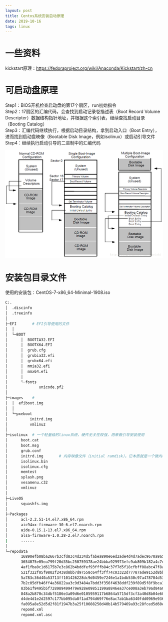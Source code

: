 ```yaml
---
layout: post
title: Centos系统安装启动原理
date: 2019-10-16
tags: linux
---
```


# 一些资料

kickstart原理：<https://fedoraproject.org/wiki/Anaconda/Kickstart/zh-cn>  

# 可启动盘原理

Step1：BIOS开机检查启动盘的第17个扇区，run初始指令  
Step2：17扇区的汇编代码，会查找到启动记录卷描述表（Boot Record Volume Descripter）数据结构指针地址，并根据这个索引表，继续查找启动目录（Booting Catalog）  
Step3：汇编代码继续执行，根据启动目录结构，拿到启动入口（Boot Entry），进而找到启动盘映像（Bootable Disk Image，例如isolinux）或启动引导文件  
Step4：继续执行启动引导的二进制中的汇编代码  

![png](/images/post/linux/booting.png)

# 安装包目录文件

使用的安装包：CentOS-7-x86_64-Minimal-1908.iso  

```bash
C:.
│  .discinfo
│  .treeinfo
│
├─EFI       # EFI引导使用的文件
│  │
│  └─BOOT
│      │  BOOTIA32.EFI
│      │  BOOTX64.EFI
│      │  grub.cfg
│      │  grubia32.efi
│      │  grubx64.efi
│      │  mmia32.efi
│      │  mmx64.efi
│      │
│      └─fonts
│              unicode.pf2
│
├─images    # 
│  │  efiboot.img
│  │
│  └─pxeboot
│          initrd.img
│          vmlinuz
│
├─isolinux  # 一个轻量级的linux系统，硬件无关性较强，用来做引导安装使用
│      boot.cat
│      boot.msg
│      grub.conf
│      initrd.img       # 内存映像文件（initial ramdisk）。它本质就是一个微内核linux系统，内部打包了各种驱动程序，它是硬件兼容性好的最关键点
│      isolinux.bin
│      isolinux.cfg
│      memtest
│      splash.png
│      vesamenu.c32
│      vmlinuz
│
├─LiveOS
│      squashfs.img
│
├─Packages
│      acl-2.2.51-14.el7.x86_64.rpm
│      aic94xx-firmware-30-6.el7.noarch.rpm
│      aide-0.15.1-13.el7.x86_64.rpm
│      alsa-firmware-1.0.28-2.el7.noarch.rpm
|      ......
│
└─repodata
       16890efb08ba2667b3cfd83c4d234d5fabea890e6ed2ade4d4d7adec9670a9a5
       3654075e05ea799f20d35bc250759378ae24bbba929973efc9ab809b182a4c7c
       4af1fba0c1d6175b7e3c862b4bddfef93fffb84c37f7d5f18cfbff08abc47f8a
       521f322f05f9802f2438d8bb7d97558c64ff3ff74c03322d77787ade9152d8bb
       5a783c36d40a53713ff101426228dc9d0459e7246e1a1bdb530c97a478784d53
       7b2c05dfb46ff4a36822aa3c9d3484a7bdd3f356f4638ddf239f89d5f8f9bca1
       83b61f9495b5f728989499479e928e09851199a8846ea37ce008a3eb79ad84a0
       848a2b870c34dbf5186e3a09d6e0105959117b6864a5715df3cf3a40d8b04e60
       d4de4d1e2d2597c177bb095da8f1ad794d69f76e8ac7ab1ba6340fdd0969e936
       fa095a8e52d5d2f81f1947b3a25f10608250d40b14b579469a93c28fced5d60e
       repomd.xml
       repomd.xml.asc

```
